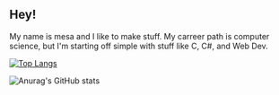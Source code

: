 ## Hey!
My name is mesa and I like to make stuff. My carreer path is computer science, but I'm starting off simple with stuff like C, C#, and Web Dev.

[![Top Langs](https://github-readme-stats.vercel.app/api/top-langs/?username=mesadev-esc&layout=compact)](https://github.com/mesadev-esc/github-readme-stats)

![Anurag's GitHub stats](https://github-readme-stats.vercel.app/api?username=mesadev-esc2&show_icons=true&theme=radical)
